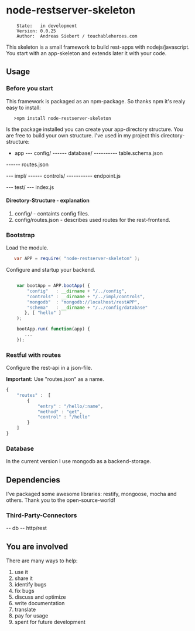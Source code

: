 node-restserver-skeleton
========================

        State:   in development
        Version: 0.0.25
        Author:  Andreas Siebert / touchableheroes.com


This skeleton is a small framework to build rest-apps with nodejs/javascript.
You start with an app-skeleton and extends later it with your code.

## Usage

### Before you start

This framework is packaged as an npm-package.
So thanks npm it's realy easy to install:

       >npm install node-restserver-skeleton

Is the package installed you can create your app-directory structure.
You are free to build your own structure.
I've used in my project this directory-structure:

- app
--- config/
------ database/
---------- table.schema.json

------ routes.json

--- impl/
------ controls/
----------- endpoint.js

--- test/
--- index.js

#### Directory-Structure - explanation

1. config/ - containts config files.
2. config/routes.json - describes used routes for the rest-frontend.





### Bootstrap

Load the module.

```java
   var APP = require( "node-restserver-skeleton" );
```

Configure and startup your backend.

```javascript

    var bootApp = APP.bootApp( {
        "config"   : __dirname + "/../config",
        "controls" : __dirname + "/../impl/controls",
        "mongodb"  : "mongodb://localhost/restAPP",
        "schema"   : __dirname + "/../config/database"
       }, [ "hello" ]
    );

    bootApp.run( function(app) {
       ...
    });
```


### Restful with routes

Configure the rest-api in a json-file.

**Important:** Use "routes.json" as a name.

```javascript
{
    "routes" :  [
        {
            "entry" : "/hello/:name",
            "method" : "get",
            "control" : "/hello"
        }
    ]
}
```


### Database

In the current version I use mongodb as a backend-storage.


## Dependencies

I've packaged some awesome libraries: restify, mongoose, mocha and others.
Thank you to the open-source-world!



### Third-Party-Connectors

-- db
-- http/rest



## You are involved

There are many ways to help:

1.  use it
2.  share it
3.  identify bugs
4.  fix bugs
5.  discuss and optimize
6.  write documentation
7.  translate
8.  pay for usage
10. spent for future development


